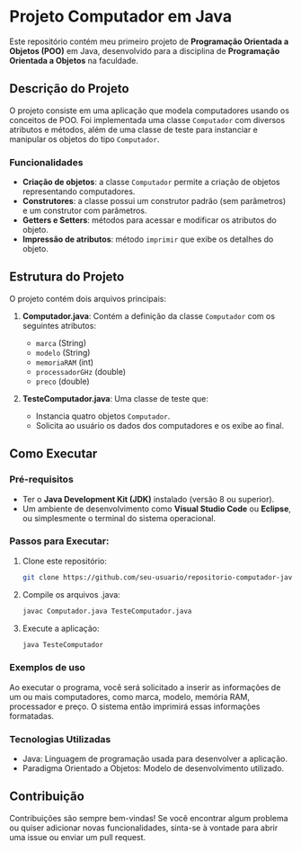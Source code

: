 # Projeto Computador em Java

Este repositório contém meu primeiro projeto de **Programação Orientada a Objetos (POO)** em Java, desenvolvido para a disciplina de **Programação Orientada a Objetos** na faculdade.

## Descrição do Projeto

O projeto consiste em uma aplicação que modela computadores usando os conceitos de POO. Foi implementada uma classe `Computador` com diversos atributos e métodos, além de uma classe de teste para instanciar e manipular os objetos do tipo `Computador`.

### Funcionalidades
- **Criação de objetos**: a classe `Computador` permite a criação de objetos representando computadores.
- **Construtores**: a classe possui um construtor padrão (sem parâmetros) e um construtor com parâmetros.
- **Getters e Setters**: métodos para acessar e modificar os atributos do objeto.
- **Impressão de atributos**: método `imprimir` que exibe os detalhes do objeto.

## Estrutura do Projeto

O projeto contém dois arquivos principais:
1. **Computador.java**: Contém a definição da classe `Computador` com os seguintes atributos:
   - `marca` (String)
   - `modelo` (String)
   - `memoriaRAM` (int)
   - `processadorGHz` (double)
   - `preco` (double)

2. **TesteComputador.java**: Uma classe de teste que:
   - Instancia quatro objetos `Computador`.
   - Solicita ao usuário os dados dos computadores e os exibe ao final.

## Como Executar

### Pré-requisitos
- Ter o **Java Development Kit (JDK)** instalado (versão 8 ou superior).
- Um ambiente de desenvolvimento como **Visual Studio Code** ou **Eclipse**, ou simplesmente o terminal do sistema operacional.

### Passos para Executar:
1. Clone este repositório:
   ```bash
   git clone https://github.com/seu-usuario/repositorio-computador-java.git
2. Compile os arquivos .java:
   ```bash
   javac Computador.java TesteComputador.java
3. Execute a aplicação:
   ```bash
   java TesteComputador

### Exemplos de uso
Ao executar o programa, você será solicitado a inserir as informações de um ou mais computadores, como marca, modelo, memória RAM, processador e preço. O sistema então imprimirá essas informações formatadas.

### Tecnologias Utilizadas
- Java: Linguagem de programação usada para desenvolver a aplicação.
- Paradigma Orientado a Objetos: Modelo de desenvolvimento utilizado.

## Contribuição
Contribuições são sempre bem-vindas! Se você encontrar algum problema ou quiser adicionar novas funcionalidades, sinta-se à vontade para abrir uma issue ou enviar um pull request.
